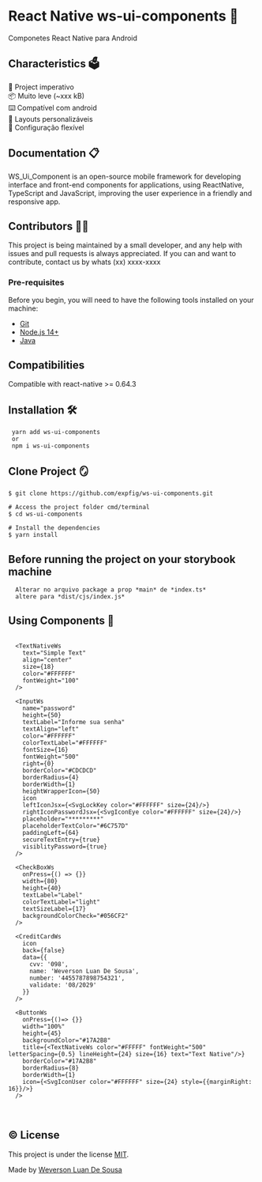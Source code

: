 # React Native ws-ui-components 🎯

Componetes React Native para Android

## Characteristics 🗳️

🚀 Project imperativo </br>
📦 Muito leve (~xxx kB) </br>
⌨️ Compatível com android </br>
🎨 Layouts personalizáveis </br>
🔧 Configuração flexível </br>

## Documentation 📋

WS_Ui_Component is an open-source mobile framework for developing interface and front-end components for applications, using ReactNative, TypeScript and JavaScript, improving the user experience in a friendly and responsive app.

## Contributors 👩‍💻

This project is being maintained by a small developer, and any help with issues and pull requests is always appreciated. If you can and want to contribute, contact us by whats (xx) xxxx-xxxx

### Pre-requisites

Before you begin, you will need to have the following tools installed on your machine:

- [Git](https://git-scm.com)
- [Node.js 14+](https://nodejs.org/en/)
- [Java](https://www.java.com/pt-BR/download/manual.jsp)

## Compatibilities

Compatible with react-native >= 0.64.3

## Installation 🛠️

```
 yarn add ws-ui-components
 or
 npm i ws-ui-components
```

## Clone Project 🪞

```# Clone this repository
$ git clone https://github.com/expfig/ws-ui-components.git

# Access the project folder cmd/terminal
$ cd ws-ui-components

# Install the dependencies
$ yarn install

```

## Before running the project on your storybook machine

```
  Alterar no arquivo package a prop *main* de *index.ts*
  altere para *dist/cjs/index.js*
```

## Using Components 🎇

```

  <TextNativeWs
    text="Simple Text"
    align="center"
    size={18}
    color="#FFFFFF"
    fontWeight="100"
  />

  <InputWs
    name="password"
    height={50}
    textLabel="Informe sua senha"
    textAlign="left"
    color="#FFFFFF"
    colorTextLabel="#FFFFFF"
    fontSize={16}
    fontWeight="500"
    right={0}
    borderColor="#CDCDCD"
    borderRadius={4}
    borderWidth={1}
    heightWrapperIcon={50}
    icon
    leftIconJsx={<SvgLockKey color="#FFFFFF" size={24}/>}
    rightIconPasswordJsx={<SvgIconEye color="#FFFFFF" size={24}/>}
    placeholder="*********"
    placeholderTextColor="#6C757D"
    paddingLeft={64}
    secureTextEntry={true}
    visiblityPassword={true}
  />

  <CheckBoxWs
    onPress={() => {}}
    width={80}
    height={40}
    textLabel="Label"
    colorTextLabel="light"
    textSizeLabel={17}
    backgroundColorCheck="#056CF2"
  />

  <CreditCardWs
    icon
    back={false}
    data={{
      cvv: '098',
      name: 'Weverson Luan De Sousa',
      number: '4455787898754321',
      validate: '08/2029'
    }}
  />

  <ButtonWs
    onPress={()=> {}}
    width="100%"
    height={45}
    backgroundColor="#17A2B8"
    title={<TextNativeWs color="#FFFFF" fontWeight="500" letterSpacing={0.5} lineHeight={24} size={16} text="Text Native"/>}
    borderColor="#17A2B8"
    borderRadius={8}
    borderWidth={1}
    icon={<SvgIconUser color="#FFFFFF" size={24} style={{marginRight: 16}}/>}
  />
```

&nbsp;

<!--- Describe the project license --->

## ©️ License

This project is under the license [MIT](./LICENSE).

Made by [Weverson Luan De Sousa](https://www.linkedin.com/in/weverson-luan-de-sousa-1969a81b0/)
